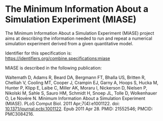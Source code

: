 # The Minimum Information About a Simulation Experiment (MIASE)
The Minimum Information About a Simulation Experiment (MIASE) project aims at describing the information needed to run and repeat a numerical simulation experiment derived from a given quantitative model.

Identifier for this specification is: https://identifiers.org/combine.specifications:miase

MIASE is described in the following publication:

Waltemath D, Adams R, Beard DA, Bergmann FT, Bhalla US, Britten R, Chelliah V, Cooling MT, Cooper J, Crampin EJ, Garny A, Hoops S, Hucka M, Hunter P, Klipp E, Laibe C, Miller AK, Moraru I, Nickerson D, Nielsen P, Nikolski M, Sahle S, Sauro HM, Schmidt H, Snoep JL, Tolle D, Wolkenhauer O, Le Novère N. Minimum Information About a Simulation Experiment (MIASE). PLoS Comput Biol. 2011 Apr;7(4):e1001122. doi: [10.1371/journal.pcbi.1001122](https://doi.org/10.1371/journal.pcbi.1001122). Epub 2011 Apr 28. PMID: 21552546; PMCID: PMC3084216.